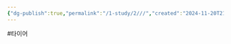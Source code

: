 ```yaml
---
{"dg-publish":true,"permalink":"/1-study/2///","created":"2024-11-20T21:02:29.378+09:00","updated":"2025-06-03T20:07:21.903+09:00"}
---
```


#타이어